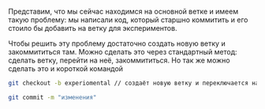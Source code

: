 
Представим, что мы сейчас находимся на основной ветке и имеем такую проблему: мы написали код, который старшно коммитить и его стоило бы добавить на ветку для экспериментов.

Чтобы решить эту проблему достаточно создать новую ветку и закоммититься там. Можно сделать это через стандартный метод: сделать ветку, перейти на неё, закоммититься. Но так же можно сделать это и короткой командой

```bash
git checkout -b experiomental // создаёт новую ветку и переключается на неё

git commit -m "изменения"
```
